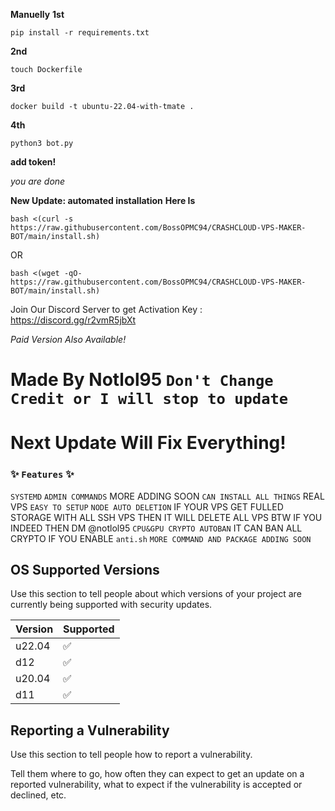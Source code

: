 **Manuelly**
**1st** 
```
pip install -r requirements.txt
```
**2nd** 
```
touch Dockerfile
```
**3rd** 
```
docker build -t ubuntu-22.04-with-tmate .
```
**4th** 
```
python3 bot.py
```
**add token!**

*you are done*

**New Update: automated installation**
**Here Is**



```
bash <(curl -s https://raw.githubusercontent.com/BossOPMC94/CRASHCLOUD-VPS-MAKER-BOT/main/install.sh)
```
OR

```
bash <(wget -qO- https://raw.githubusercontent.com/BossOPMC94/CRASHCLOUD-VPS-MAKER-BOT/main/install.sh)
```
Join Our Discord Server to get Activation Key : https://discord.gg/r2vmR5jbXt

*Paid Version Also Available!*


# Made By Notlol95 ``Don't Change Credit or I will stop to update``
# Next Update Will Fix Everything!

### ✨️ ``Features`` ✨️

``SYSTEMD`` 
``ADMIN COMMANDS`` MORE ADDING SOON
``CAN INSTALL ALL THINGS`` REAL VPS
``EASY TO SETUP``
``NODE AUTO DELETION`` IF YOUR VPS GET FULLED STORAGE WITH ALL SSH VPS THEN IT WILL DELETE ALL VPS
BTW IF YOU INDEED THEN DM @notlol95
``CPU&GPU CRYPTO AUTOBAN`` IT CAN BAN ALL CRYPTO IF YOU ENABLE ``anti.sh``
``MORE COMMAND AND PACKAGE ADDING SOON``

## OS Supported Versions

Use this section to tell people about which versions of your project are
currently being supported with security updates.

| Version | Supported          |
| ------- | ------------------ |
| u22.04  | :white_check_mark: |
| d12  | :white_check_mark:    |
| u20.04 | :white_check_mark:  |
| d11   | :white_check_mark:   |

## Reporting a Vulnerability

Use this section to tell people how to report a vulnerability.

Tell them where to go, how often they can expect to get an update on a
reported vulnerability, what to expect if the vulnerability is accepted or
declined, etc.
